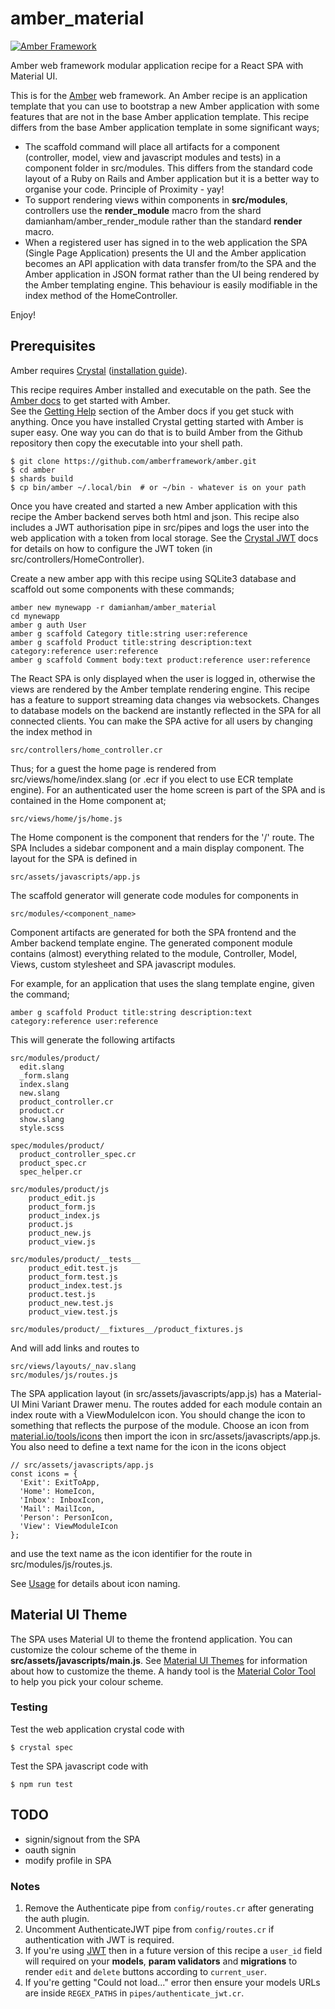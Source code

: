 # amber_material

[![Amber Framework](https://img.shields.io/badge/using-amber_framework-orange.svg)](https://amberframework.org)

Amber web framework modular application recipe for a React SPA with Material UI.

This is for the [Amber](https://amberframework.org) web framework. An Amber recipe is an application template
that you can use to bootstrap a new Amber application with some features that are not in the
base Amber application template. This recipe differs from the base Amber application template in some
significant ways;

- The scaffold command will place all artifacts for a component (controller, model,
  view and javascript modules and tests) in a component folder in src/modules. This differs from
  the standard code layout of a Ruby on Rails and Amber application but it is a better way to
  organise your code.  Principle of Proximity - yay!
- To support rendering views within components in **src/modules**, controllers use the
  **render_module** macro from the shard damianham/amber_render_module rather than the standard **render** macro.
- When a registered user has signed in to the web application the SPA (Single Page Application)
  presents the UI and the Amber application becomes an API application with data transfer
  from/to the SPA and the Amber application in JSON format rather than the UI being rendered by the Amber templating engine. This behaviour is easily modifiable in the index method of the HomeController.

Enjoy!

## Prerequisites

Amber requires [Crystal](https://crystal-lang.org/) ([installation guide](https://crystal-lang.org/docs/installation/)).

This recipe requires Amber installed and executable on the path.  See the
[Amber docs](https://docs.amberframework.org/amber) to get started with Amber.  
See the [Getting Help](https://docs.amberframework.org/amber/#getting-help) section of the Amber docs
if you get stuck with anything.  Once you have installed Crystal getting started with Amber
is super easy.  One way you can do that is to build Amber from the Github repository then copy
the executable into your shell path.
```
$ git clone https://github.com/amberframework/amber.git
$ cd amber
$ shards build
$ cp bin/amber ~/.local/bin  # or ~/bin - whatever is on your path

```

Once you have created and started a new Amber application with this recipe the
Amber backend serves both html and json.  This recipe also includes a JWT authorisation
pipe in src/pipes and logs the user into the web application with a token from
local storage.  See the [Crystal JWT](https://github.com/crystal-community/jwt) docs
for details on how to configure the JWT token (in src/controllers/HomeController).

Create a new amber app with this recipe using SQLite3 database
 and scaffold out some components with these commands;

```
amber new mynewapp -r damianham/amber_material
cd mynewapp
amber g auth User
amber g scaffold Category title:string user:reference
amber g scaffold Product title:string description:text category:reference user:reference
amber g scaffold Comment body:text product:reference user:reference
```

The React SPA is only displayed when the user is logged in, otherwise the views are
rendered by the Amber template rendering engine.  This recipe has a feature to support streaming data changes via websockets.  Changes to database models on the backend are instantly reflected in the SPA for all connected clients. You can make the SPA active for all users by changing the index method in
```
src/controllers/home_controller.cr
```
Thus; for a guest the home page is rendered from src/views/home/index.slang (or .ecr if you elect to use ECR template engine).
For an authenticated user the home screen is part of the SPA and is contained in the Home component at;
```
src/views/home/js/home.js
```
The Home component is the component that renders for the '/' route.
The SPA Includes a sidebar component and a main display component. The layout for the SPA is defined in
```
src/assets/javascripts/app.js
```
The scaffold generator will generate code modules for components in
```
src/modules/<component_name>
```
Component artifacts are generated for both the SPA frontend and the Amber backend template engine.
The generated component module contains (almost) everything related to the module, Controller, Model, Views, custom stylesheet and SPA javascript modules.

For example, for an application that uses the slang template engine, given the command;
```
amber g scaffold Product title:string description:text category:reference user:reference
```
This will generate the following artifacts
```
src/modules/product/
  edit.slang
  _form.slang
  index.slang  
  new.slang
  product_controller.cr          
  product.cr  
  show.slang
  style.scss

spec/modules/product/
  product_controller_spec.cr
  product_spec.cr
  spec_helper.cr

src/modules/product/js
    product_edit.js  
    product_form.js
    product_index.js
    product.js
    product_new.js        
    product_view.js

src/modules/product/__tests__
    product_edit.test.js  
    product_form.test.js
    product_index.test.js
    product.test.js
    product_new.test.js        
    product_view.test.js

src/modules/product/__fixtures__/product_fixtures.js
```

And will add links and routes to
```
src/views/layouts/_nav.slang
src/modules/js/routes.js

```

The SPA application layout (in src/assets/javascripts/app.js) has a Material-UI
Mini Variant Drawer menu.  The routes added for each module contain an index route with
a ViewModuleIcon icon.  You should change the icon to something that reflects the purpose of the module.
Choose an icon from [material.io/tools/icons](https://material.io/tools/icons/?style=baseline) then
import the icon in src/assets/javascripts/app.js. You also need to define a text name for the icon in
the icons object
```
// src/assets/javascripts/app.js
const icons = {
  'Exit': ExitToApp,
  'Home': HomeIcon,
  'Inbox': InboxIcon,
  'Mail': MailIcon,
  'Person': PersonIcon,
  'View': ViewModuleIcon
};

```
and use the text name as the icon identifier for the route in src/modules/js/routes.js.

See [Usage](https://github.com/mui-org/material-ui/blob/next/packages/material-ui-icons/README.md#usage) for details about icon naming.

## Material UI Theme

The SPA uses Material UI to theme the frontend application.  You can customize the colour scheme of the theme
in **src/assets/javascripts/main.js**. See [Material UI Themes](https://material-ui.com/customization/themes/)
for information about how to customize the theme. A handy tool is the [Material Color Tool](https://material.io/tools/color/#!/?view.left=0&view.right=0) to help you pick your colour scheme.

### Testing

Test the web application crystal code with
```
$ crystal spec
```

Test the SPA javascript code with
```
$ npm run test
```

## TODO

- signin/signout from the SPA
- oauth signin
- modify profile in SPA

### Notes

1. Remove the Authenticate pipe from `config/routes.cr` after generating the auth plugin.  
2. Uncomment AuthenticateJWT pipe from `config/routes.cr` if authentication with JWT is required.
3. If you're using [JWT](https://jwt.io/) then in a future version of this recipe a `user_id` field will required on your **models**, **param validators** and **migrations** to render `edit` and `delete` buttons according to `current_user`.
4. If you're getting "Could not load..." error then ensure your models URLs are inside `REGEX_PATHS` in `pipes/authenticate_jwt.cr`.
